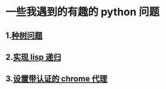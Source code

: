 # 一些我遇到的有趣的 python 问题

## 1.[种树问题](./plant_/readme.md)
## 2.[实现 lisp 递归](./likeLisp_/readme.md)
## 3.[设置带认证的 chrome 代理](./chrome_proxy_with_auth_/readme.md)
